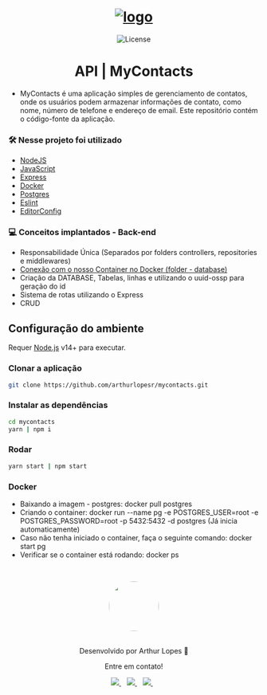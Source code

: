 <h1 align="center">
    <a href="https://imgbb.com/"><img src="https://i.ibb.co/DWLsHRv/logo.png" alt="logo" border="0"></a>
</h1>

<p align="center">
  <img  src="https://img.shields.io/static/v1?label=license&message=MIT&color=8257E6&labelColor=121214" alt="License">
</p>

<h1 align="center">
    API | MyContacts
</h1>


* MyContacts é uma aplicação simples de gerenciamento de contatos, onde os usuários podem armazenar informações de contato, como nome, número de telefone e endereço de email. Este repositório contém o código-fonte da aplicação.

### 🛠️ Nesse projeto foi utilizado
* [NodeJS](https://nodejs.org/en/)
* [JavaScript](https://www.javascript.com/)
* [Express](https://expressjs.com/pt-br/)
* [Docker](https://www.docker.com/)
* [Postgres](https://www.postgresql.org/)
* [Eslint](https://eslint.org/)
* [EditorConfig](https://editorconfig.org/)


### 💻 Conceitos implantados - Back-end
- Responsabilidade Única (Separados por folders controllers, repositories e middlewares)
- [Conexão com o nosso Container no Docker (folder - database)](https://yarnpkg.com/package/pg)
- Criação da DATABASE, Tabelas, linhas e utilizando o uuid-ossp para geração do id
- Sistema de rotas utilizando o Express
- CRUD

## Configuração do ambiente
Requer [Node.js](https://nodejs.org/) v14+ para executar.

### Clonar a aplicação
```sh
git clone https://github.com/arthurlopesr/mycontacts.git
```
### Instalar as dependências
```sh
cd mycontacts
yarn | npm i
```

### Rodar
```sh
yarn start | npm start
```

### Docker 
* Baixando a imagem - postgres: docker pull postgres
* Criando o container: docker run --name pg -e POSTGRES_USER=root -e POSTGRES_PASSWORD=root -p 5432:5432 -d postgres (Já inicia automaticamente)
* Caso não tenha iniciado o container, faça o seguinte comando: docker start pg
* Verificar se o container está rodando: docker ps


&nbsp;

<div align="center">
 <a href="https://app.rocketseat.com.br/me/arthur-lopes">
   <img align="center" style="border-radius: 100%;" src="https://github.com/arthurlopesr.png" width="100px" alt=""/>
  </a>
</div>
<br/>
<p align="center">Desenvolvido por Arthur Lopes 🚀 </p> 
<p align="center">Entre em contato!</p>
<div align="center">
<a href="https://www.linkedin.com/in/arthur-lopesr/" target="_blank">
    <img src="https://img.shields.io/badge/linkedin-%230077B5.svg?&style=for-the-badge&logo=linkedin&logoColor=white" />
  </a>&nbsp;&nbsp;
 <a href="https://www.instagram.com/arthur_lopesr/" target="_blank">
    <img src="https://img.shields.io/badge/instagram-%23E4405F.svg?&style=for-the-badge&logo=instagram&logoColor=white" />        
  </a>&nbsp;&nbsp;
 <a href="mailto:arthurlopr12@gmail.com">
    <img src="https://img.shields.io/badge/Microsoft_Outlook-0078D4?style=for-the-badge&logo=microsoft-outlook&logoColor=white" />        
  </a>&nbsp;&nbsp; 
</div>
